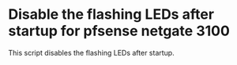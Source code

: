 # Disable the flashing LEDs after startup for pfsense netgate 3100
This script disables the flashing LEDs after startup.
